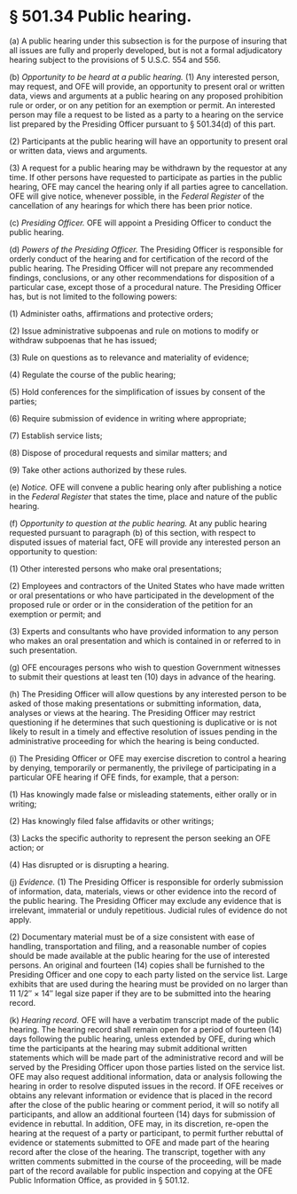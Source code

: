 # § 501.34   Public hearing.

(a) A public hearing under this subsection is for the purpose of insuring that all issues are fully and properly developed, but is not a formal adjudicatory hearing subject to the provisions of 5 U.S.C. 554 and 556.


(b) *Opportunity to be heard at a public hearing.* (1) Any interested person, may request, and OFE will provide, an opportunity to present oral or written data, views and arguments at a public hearing on any proposed prohibition rule or order, or on any petition for an exemption or permit. An interested person may file a request to be listed as a party to a hearing on the service list prepared by the Presiding Officer pursuant to § 501.34(d) of this part.


(2) Participants at the public hearing will have an opportunity to present oral or written data, views and arguments.


(3) A request for a public hearing may be withdrawn by the requestor at any time. If other persons have requested to participate as parties in the public hearing, OFE may cancel the hearing only if all parties agree to cancellation. OFE will give notice, whenever possible, in the _Federal Register_ of the cancellation of any hearings for which there has been prior notice.


(c) *Presiding Officer.* OFE will appoint a Presiding Officer to conduct the public hearing.


(d) *Powers of the Presiding Officer.* The Presiding Officer is responsible for orderly conduct of the hearing and for certification of the record of the public hearing. The Presiding Officer will not prepare any recommended findings, conclusions, or any other recommendations for disposition of a particular case, except those of a procedural nature. The Presiding Officer has, but is not limited to the following powers:


(1) Administer oaths, affirmations and protective orders;


(2) Issue administrative subpoenas and rule on motions to modify or withdraw subpoenas that he has issued;


(3) Rule on questions as to relevance and materiality of evidence;


(4) Regulate the course of the public hearing; 


(5) Hold conferences for the simplification of issues by consent of the parties; 


(6) Require submission of evidence in writing where appropriate; 


(7) Establish service lists; 


(8) Dispose of procedural requests and similar matters; and 


(9) Take other actions authorized by these rules. 


(e) *Notice.* OFE will convene a public hearing only after publishing a notice in the _Federal Register_ that states the time, place and nature of the public hearing. 


(f) *Opportunity to question at the public hearing.* At any public hearing requested pursuant to paragraph (b) of this section, with respect to disputed issues of material fact, OFE will provide any interested person an opportunity to question: 


(1) Other interested persons who make oral presentations; 


(2) Employees and contractors of the United States who have made written or oral presentations or who have participated in the development of the proposed rule or order or in the consideration of the petition for an exemption or permit; and 


(3) Experts and consultants who have provided information to any person who makes an oral presentation and which is contained in or referred to in such presentation. 


(g) OFE encourages persons who wish to question Government witnesses to submit their questions at least ten (10) days in advance of the hearing. 


(h) The Presiding Officer will allow questions by any interested person to be asked of those making presentations or submitting information, data, analyses or views at the hearing. The Presiding Officer may restrict questioning if he determines that such questioning is duplicative or is not likely to result in a timely and effective resolution of issues pending in the administrative proceeding for which the hearing is being conducted. 


(i) The Presiding Officer or OFE may exercise discretion to control a hearing by denying, temporarily or permanently, the privilege of participating in a particular OFE hearing if OFE finds, for example, that a person: 


(1) Has knowingly made false or misleading statements, either orally or in writing; 


(2) Has knowingly filed false affidavits or other writings; 


(3) Lacks the specific authority to represent the person seeking an OFE action; or 


(4) Has disrupted or is disrupting a hearing. 


(j) *Evidence.* (1) The Presiding Officer is responsible for orderly submission of information, data, materials, views or other evidence into the record of the public hearing. The Presiding Officer may exclude any evidence that is irrelevant, immaterial or unduly repetitious. Judicial rules of evidence do not apply. 


(2) Documentary material must be of a size consistent with ease of handling, transportation and filing, and a reasonable number of copies should be made available at the public hearing for the use of interested persons. An original and fourteen (14) copies shall be furnished to the Presiding Officer and one copy to each party listed on the service list. Large exhibits that are used during the hearing must be provided on no larger than 11
1/2″ × 14″ legal size paper if they are to be submitted into the hearing record. 


(k) *Hearing record.* OFE will have a verbatim transcript made of the public hearing. The hearing record shall remain open for a period of fourteen (14) days following the public hearing, unless extended by OFE, during which time the participants at the hearing may submit additional written statements which will be made part of the administrative record and will be served by the Presiding Officer upon those parties listed on the service list. OFE may also request additional information, data or analysis following the hearing in order to resolve disputed issues in the record. If OFE receives or obtains any relevant information or evidence that is placed in the record after the close of the public hearing or comment period, it will so notify all participants, and allow an additional fourteen (14) days for submission of evidence in rebuttal. In addition, OFE may, in its discretion, re-open the hearing at the request of a party or participant, to permit further rebuttal of evidence or statements submitted to OFE and made part of the hearing record after the close of the hearing. The transcript, together with any written comments submitted in the course of the proceeding, will be made part of the record available for public inspection and copying at the OFE Public Information Office, as provided in § 501.12. 




